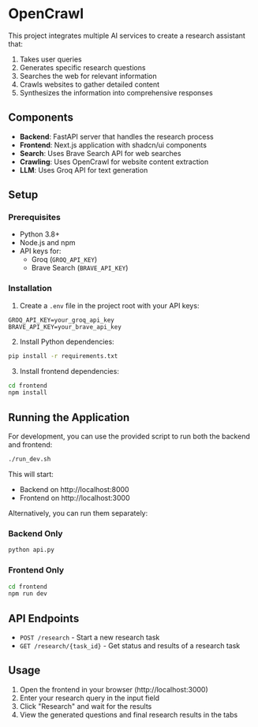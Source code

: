 # OpenCrawl

This project integrates multiple AI services to create a research assistant that:
1. Takes user queries
2. Generates specific research questions
3. Searches the web for relevant information
4. Crawls websites to gather detailed content
5. Synthesizes the information into comprehensive responses

## Components

- **Backend**: FastAPI server that handles the research process
- **Frontend**: Next.js application with shadcn/ui components
- **Search**: Uses Brave Search API for web searches
- **Crawling**: Uses OpenCrawl for website content extraction
- **LLM**: Uses Groq API for text generation

## Setup

### Prerequisites

- Python 3.8+
- Node.js and npm
- API keys for:
  - Groq (`GROQ_API_KEY`)
  - Brave Search (`BRAVE_API_KEY`)

### Installation

1. Create a `.env` file in the project root with your API keys:

```
GROQ_API_KEY=your_groq_api_key
BRAVE_API_KEY=your_brave_api_key
```

2. Install Python dependencies:

```bash
pip install -r requirements.txt
```

3. Install frontend dependencies:

```bash
cd frontend
npm install
```

## Running the Application

For development, you can use the provided script to run both the backend and frontend:

```bash
./run_dev.sh
```

This will start:
- Backend on http://localhost:8000
- Frontend on http://localhost:3000

Alternatively, you can run them separately:

### Backend Only

```bash
python api.py
```

### Frontend Only

```bash
cd frontend
npm run dev
```

## API Endpoints

- `POST /research` - Start a new research task
- `GET /research/{task_id}` - Get status and results of a research task

## Usage

1. Open the frontend in your browser (http://localhost:3000)
2. Enter your research query in the input field
3. Click "Research" and wait for the results
4. View the generated questions and final research results in the tabs 